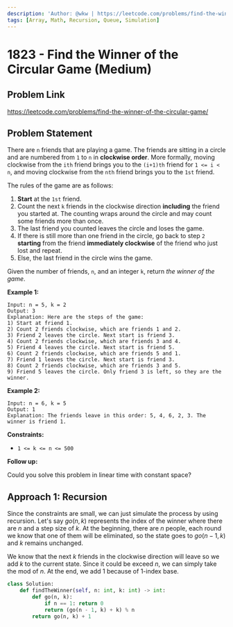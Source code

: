 ```yaml
---
description: 'Author: @wkw | https://leetcode.com/problems/find-the-winner-of-the-circular-game/'
tags: [Array, Math, Recursion, Queue, Simulation]
---
```


# 1823 - Find the Winner of the Circular Game (Medium)

## Problem Link

https://leetcode.com/problems/find-the-winner-of-the-circular-game/

## Problem Statement

There are `n` friends that are playing a game. The friends are sitting in a circle and are numbered from `1` to `n` in **clockwise order**. More formally, moving clockwise from the `ith` friend brings you to the `(i+1)th` friend for `1 <= i < n`, and moving clockwise from the `nth` friend brings you to the `1st` friend.

The rules of the game are as follows:

1. **Start** at the `1st` friend.
2. Count the next `k` friends in the clockwise direction **including** the friend you started at. The counting wraps around the circle and may count some friends more than once.
3. The last friend you counted leaves the circle and loses the game.
4. If there is still more than one friend in the circle, go back to step `2` **starting** from the friend **immediately clockwise** of the friend who just lost and repeat.
5. Else, the last friend in the circle wins the game.

Given the number of friends, `n`, and an integer `k`, return _the winner of the game_.

**Example 1:**

```
Input: n = 5, k = 2
Output: 3
Explanation: Here are the steps of the game:
1) Start at friend 1.
2) Count 2 friends clockwise, which are friends 1 and 2.
3) Friend 2 leaves the circle. Next start is friend 3.
4) Count 2 friends clockwise, which are friends 3 and 4.
5) Friend 4 leaves the circle. Next start is friend 5.
6) Count 2 friends clockwise, which are friends 5 and 1.
7) Friend 1 leaves the circle. Next start is friend 3.
8) Count 2 friends clockwise, which are friends 3 and 5.
9) Friend 5 leaves the circle. Only friend 3 is left, so they are the winner.
```

**Example 2:**

```
Input: n = 6, k = 5
Output: 1
Explanation: The friends leave in this order: 5, 4, 6, 2, 3. The winner is friend 1.
```

**Constraints:**

- `1 <= k <= n <= 500`

**Follow up:**

Could you solve this problem in linear time with constant space?

## Approach 1: Recursion

Since the constraints are small, we can just simulate the process by using recursion. Let's say $go(n, k)$ represents the index of the winner where there are $n$ and a step size of $k$. At the beginning, there are $n$ people, each round we know that one of them will be eliminated, so the state goes to $go(n - 1, k)$ and $k$ remains unchanged.

We know that the next $k$ friends in the clockwise direction will leave so we add $k$ to the current state. Since it could be exceed $n$, we can simply take the mod of $n$. At the end, we add $1$ because of 1-index base.

<Tabs>
<TabItem value="py" label="Python">
<SolutionAuthor name="@wkw"/>

```py
class Solution:
    def findTheWinner(self, n: int, k: int) -> int:
        def go(n, k):
            if n == 1: return 0
            return (go(n - 1, k) + k) % n
        return go(n, k) + 1
```

</TabItem>
</Tabs>
